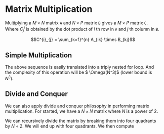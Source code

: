 # Matrix Multiplication
Multiplying a $M \times N$ matrix `A` and $N \times P$ matrix `B` gives a $M \times P$ matrix `C`. Where $C^{i}_{j}$ is obtained by the dot product of $i$ th row in `A` and $j$ th column in `B`.

$$C^{i}_{j} = \sum_{k=1}^{n} A_{ik} \times B_{kj}$$

## Simple Multiplication
The above sequence is easily translated into a triply nested for loop. And the complexity of this operation will be $ \Omega(N^3)$ (lower bound is $N^3$).

## Divide and Conquer
We can also apply divide and conquer philosophy in performing matrix multiplication. For started, we have a $N \times N$ matrix where $N$ is a power of 2.

We can recursively divide the matrix by breaking them into four quadrants by $N \div 2$. We will end up with four quadrants. We then compute 